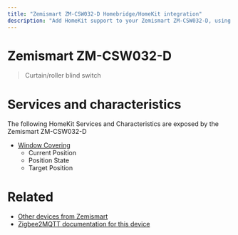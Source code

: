 ```yaml
---
title: "Zemismart ZM-CSW032-D Homebridge/HomeKit integration"
description: "Add HomeKit support to your Zemismart ZM-CSW032-D, using Homebridge, Zigbee2MQTT and homebridge-z2m."
---
```

<!---
This file has been GENERATED using src/docgen/docgen.ts
DO NOT EDIT THIS FILE MANUALLY!
-->
# Zemismart ZM-CSW032-D
> Curtain/roller blind switch


# Services and characteristics
The following HomeKit Services and Characteristics are exposed by
the Zemismart ZM-CSW032-D

* [Window Covering](../../cover.md)
  * Current Position
  * Position State
  * Target Position


# Related
* [Other devices from Zemismart](../index.md#zemismart)
* [Zigbee2MQTT documentation for this device](https://www.zigbee2mqtt.io/devices/ZM-CSW032-D.html)